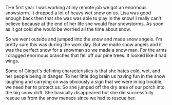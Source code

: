 THe first year I was working at my remote job we got an enormous snowstorm. It dropped a lot of heavy wet snow on us. Lisa was good enough back then that she was was able to play in the snow! I really can't believe because at the end of her life she would fear snowstorms. As soon as it got cold she would be worried all the time about snow. 

So we went outside and jumped into the snow and made snow angels. I'm pretty sure this was during the work day. But we made snow angels and it was the perfect snow for a snowman so we made a snow man. For the arms I dragged enormous branches that fell off our pine trees. It looked like it had wings. 

Some of Gidget's defining characteristics is that she hates cold, wet, and her people being in danger. To her little dog brain us having fun in the snow laughing and carrying on was obviously a sign that we were in big trouble, we need her to protect us. So she jumped off the dry area of our porch into the big snow drift. She basically disappeared but she did successfully rescue us from the snow menace since we had to rescue her. 
